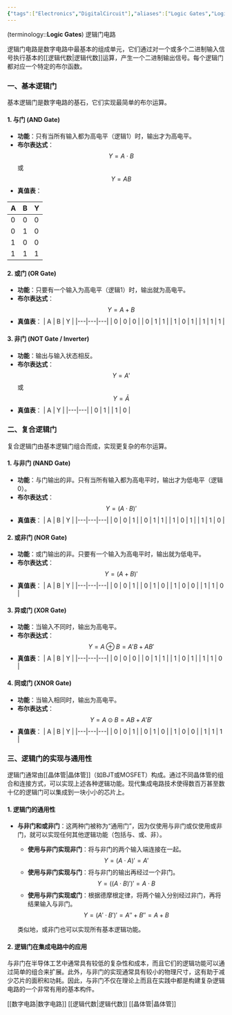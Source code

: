 ```yaml
---
{"tags":["Electronics","DigitalCircuit"],"aliases":["Logic Gates","Logic Gate Circuit"],"dg-publish":true,"dg-path":"电子技术/数字电路/逻辑门电路.md","permalink":"/电子技术/数字电路/逻辑门电路/","dgPassFrontmatter":true,"noteIcon":"","created":"2024-05-21T15:20:28.099+08:00","updated":"2025-08-28T21:53:13.844+08:00"}
---
```



(terminology::**Logic Gates**) 逻辑门电路

逻辑门电路是数字电路中最基本的组成单元，它们通过对一个或多个二进制输入信号执行基本的[[逻辑代数\|逻辑代数]]运算，产生一个二进制输出信号。每个逻辑门都对应一个特定的布尔函数。

### 一、基本逻辑门

基本逻辑门是数字电路的基石，它们实现最简单的布尔运算。

#### 1. 与门 (AND Gate)
-   **功能**：只有当所有输入都为高电平（逻辑1）时，输出才为高电平。
-   **布尔表达式**：
    $$Y = A \cdot B$$
    或
    $$Y = AB$$
-   **真值表**：

| A | B | Y |
|---|---|---|
| 0 | 0 | 0 |
| 0 | 1 | 0 |
| 1 | 0 | 0 |
| 1 | 1 | 1 |

#### 2. 或门 (OR Gate)
-   **功能**：只要有一个输入为高电平（逻辑1）时，输出就为高电平。
-   **布尔表达式**：
    $$Y = A + B$$
-   **真值表**：
    | A | B | Y |
    |---|---|---|
    | 0 | 0 | 0 |
    | 0 | 1 | 1 |
    | 1 | 0 | 1 |
    | 1 | 1 | 1 |

#### 3. 非门 (NOT Gate / Inverter)
-   **功能**：输出与输入状态相反。
-   **布尔表达式**：
    $$Y = A'$$
    或
    $$Y = \bar{A}$$
-   **真值表**：
    | A | Y |
    |---|---|
    | 0 | 1 |
    | 1 | 0 |

### 二、复合逻辑门

复合逻辑门由基本逻辑门组合而成，实现更复杂的布尔运算。

#### 1. 与非门 (NAND Gate)
-   **功能**：与门输出的非。只有当所有输入都为高电平时，输出才为低电平（逻辑0）。
-   **布尔表达式**：
    $$Y = (A \cdot B)'$$
-   **真值表**：
    | A | B | Y |
    |---|---|---|
    | 0 | 0 | 1 |
    | 0 | 1 | 1 |
    | 1 | 0 | 1 |
    | 1 | 1 | 0 |

#### 2. 或非门 (NOR Gate)
-   **功能**：或门输出的非。只要有一个输入为高电平时，输出就为低电平。
-   **布尔表达式**：
    $$Y = (A + B)'$$
-   **真值表**：
    | A | B | Y |
    |---|---|---|
    | 0 | 0 | 1 |
    | 0 | 1 | 0 |
    | 1 | 0 | 0 |
    | 1 | 1 | 0 |

#### 3. 异或门 (XOR Gate)
-   **功能**：当输入不同时，输出为高电平。
-   **布尔表达式**：
    $$Y = A \oplus B = A'B + AB'$$
-   **真值表**：
    | A | B | Y |
    |---|---|---|
    | 0 | 0 | 0 |
    | 0 | 1 | 1 |
    | 1 | 0 | 1 |
    | 1 | 1 | 0 |

#### 4. 同或门 (XNOR Gate)
-   **功能**：当输入相同时，输出为高电平。
-   **布尔表达式**：
    $$Y = A \odot B = AB + A'B'$$
-   **真值表**：
    | A | B | Y |
    |---|---|---|
    | 0 | 0 | 1 |
    | 0 | 1 | 0 |
    | 1 | 0 | 0 |
    | 1 | 1 | 1 |

### 三、逻辑门的实现与通用性

逻辑门通常由[[晶体管\|晶体管]]（如BJT或MOSFET）构成。通过不同晶体管的组合和连接方式，可以实现上述各种逻辑功能。现代集成电路技术使得数百万甚至数十亿的逻辑门可以集成到一块小小的芯片上。

#### 1. 逻辑门的通用性

-   **与非门和或非门**：这两种门被称为“通用门”，因为仅使用与非门或仅使用或非门，就可以实现任何其他逻辑功能（包括与、或、非）。
    -   **使用与非门实现非门**：将与非门的两个输入端连接在一起。
        $$Y = (A \cdot A)' = A'$$
    -   **使用与非门实现与门**：将与非门的输出再经过一个非门。
        $$Y = ((A \cdot B)')' = A \cdot B$$
    -   **使用与非门实现或门**：根据德摩根定律，将两个输入分别经过非门，再将结果输入与非门。
        $$Y = (A' \cdot B')' = A'' + B'' = A + B$$

    类似地，或非门也可以实现所有基本逻辑功能。

#### 2. 逻辑门在集成电路中的应用

与非门在半导体工艺中通常具有较低的复杂性和成本，而且它们的逻辑功能可以通过简单的组合来扩展。此外，与非门的实现通常具有较小的物理尺寸，这有助于减少芯片的面积和功耗。因此，与非门不仅在理论上而且在实践中都是构建复杂逻辑电路的一个非常有用的基本构件。

[[数字电路\|数字电路]]
[[逻辑代数\|逻辑代数]]
[[晶体管\|晶体管]]